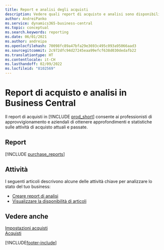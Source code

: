 ```yaml
---
title: Report e analisi degli acquisti
description: Vedere quali report di acquisto e analisi sono disponibili nella versione standard di Business Central in modo da poter tenere traccia della propria attività.
author: AndreiPanko
ms.service: dynamics365-business-central
ms.topic: conceptual
ms.search.keywords: reporting
ms.date: 06/01/2021
ms.author: andreipa
ms.openlocfilehash: 70098fc89a47bfa29e3693c495c093a95066aad3
ms.sourcegitcommit: 2c972dfc94d27245eaa99efcf638d030dedafb22
ms.translationtype: HT
ms.contentlocale: it-CH
ms.lasthandoff: 02/09/2022
ms.locfileid: "8102569"
---
```

# <a name="purchase-reports-and-analytics-in-business-central"></a>Report di acquisto e analisi in Business Central

Il report di acquisti in [!INCLUDE [prod_short](includes/prod_short.md)] consente ai professionisti di approvvigionamento e aziendali di ottenere approfondimenti e statistiche sulle attività di acquisto attuali e passate.  

## <a name="reports"></a>Report
[!INCLUDE [purchase_reports](includes/purchase-reports-include.md)]

## <a name="tasks"></a>Attività
I seguenti articoli descrivono alcune delle attività chiave per analizzare lo stato del tuo business:

* [Creare report di analisi](bi-how-create-analysis-views-reports.md)  
* [Visualizzare la disponibilità di articoli](inventory-how-availability-overview.md)  


## <a name="see-also"></a>Vedere anche
[Impostazioni acquisti](purchasing-setup-purchasing.md)  
[Acquisti](purchasing-manage-purchasing.md)  

[!INCLUDE[footer-include](includes/footer-banner.md)]
